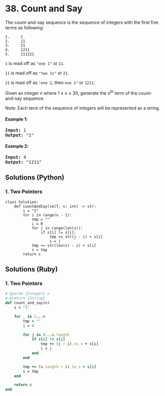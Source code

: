 # 38. Count and Say
The count-and-say sequence is the sequence of integers with the first five terms as following:

```
1.     1
2.     11
3.     21
4.     1211
5.     111221
```

```1``` is read off as ```"one 1"``` or ```11```.

```11``` is read off as ```"two 1s"``` or ```21```.

```21``` is read off as ```"one 2```, then ```one 1"``` or ```1211```.

Given an integer *n* where 1 ≤ *n* ≤ 30, generate the *n*<sup>th</sup> term of the count-and-say sequence.

Note: Each term of the sequence of integers will be represented as a string.

#### Example 1:
<pre>
<strong>Input:</strong> 1
<strong>Output:</strong> "1"
</pre>

#### Example 2:
<pre>
<strong>Input:</strong> 4
<strong>Output:</strong> "1211"
</pre>

## Solutions (Python)

### 1. Two Pointers
```Python3
class Solution:
    def countAndSay(self, n: int) -> str:
        s = "1"
        for i in range(n - 1):
            tmp = ""
            i = 0
            for j in range(len(s)):
                if s[i] != s[j]:
                    tmp += str(j - i) + s[i]
                    i = j
            tmp += str(len(s) - i) + s[i]
            s = tmp
        return s
```

## Solutions (Ruby)

### 1. Two Pointers
```Ruby
# @param {Integer} n
# @return {String}
def count_and_say(n)
    s = "1"

    for _ in 1...n
        tmp = ""
        i = 0

        for j in 0...s.length
            if s[i] != s[j]
                tmp += (j - i).to_s + s[i]
                i = j
            end
        end

        tmp += (s.length - i).to_s + s[i]
        s = tmp
    end

    return s
end
```
